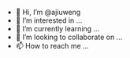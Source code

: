 - 👋 Hi, I’m @ajiuweng
- 👀 I’m interested in ...
- 🌱 I’m currently learning ...
- 💞️ I’m looking to collaborate on ...
- 📫 How to reach me ...

<!---
ajiuweng/ajiuweng is a ✨ special ✨ repository because its `README.md` (this file) appears on your GitHub profile.
You can click the Preview link to take a look at your changes.
--->

